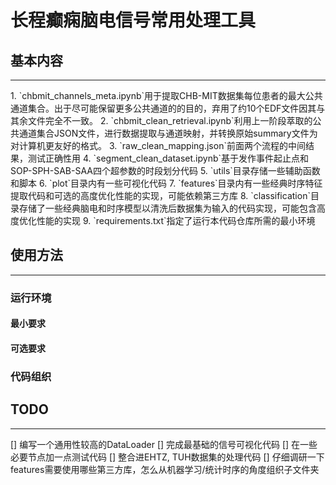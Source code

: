 # 长程癫痫脑电信号常用处理工具

## 基本内容
<hr>
1. `chbmit_channels_meta.ipynb`用于提取CHB-MIT数据集每位患者的最大公共通道集合。出于尽可能保留更多公共通道的的目的，弃用了约10个EDF文件因其与其余文件完全不一致。
2. `chbmit_clean_retrieval.ipynb`利用上一阶段萃取的公共通道集合JSON文件，进行数据提取与通道映射，并转换原始summary文件为对计算机更友好的格式。
3. `raw_clean_mapping.json`前面两个流程的中间结果，测试正确性用
4. `segment_clean_dataset.ipynb`基于发作事件起止点和SOP-SPH-SAB-SAA四个超参数的时段划分代码
5. `utils`目录存储一些辅助函数和脚本
6. `plot`目录内有一些可视化代码
7. `features`目录内有一些经典时序特征提取代码和可选的高度优化性能的实现，可能依赖第三方库
8. `classification`目录存储了一些经典脑电和时序模型以清洗后数据集为输入的代码实现，可能包含高度优化性能的实现
9. `requirements.txt`指定了运行本代码仓库所需的最小环境

## 使用方法
<hr>

### 运行环境

#### 最小要求
#### 可选要求

### 代码组织

## TODO
<hr>
[] 编写一个通用性较高的DataLoader
[] 完成最基础的信号可视化代码
[] 在一些必要节点加一点测试代码
[] 整合进EHTZ, TUH数据集的处理代码
[] 仔细调研一下features需要使用哪些第三方库，怎么从机器学习/统计时序的角度组织子文件夹